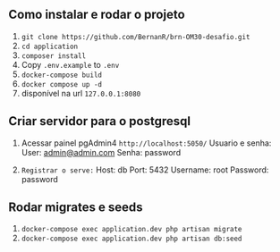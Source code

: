 ## Como instalar e rodar o projeto

1. ```git clone https://github.com/BernanR/brn-OM30-desafio.git```
2. ```cd application```
3. ```composer install```
3. Copy ```.env.example``` to ```.env```
4. ```docker-compose build```
5. ```docker compose up -d```
6. disponível na url ```127.0.0.1:8080```

## Criar servidor para o postgresql

1. Acessar painel pgAdmin4 ```http://localhost:5050/```
    Usuario e senha:
    User: admin@admin.com
    Senha: password

2. ```Registrar o serve:```
    Host: db
    Port: 5432
    Username: root
    Password: password

## Rodar migrates e seeds

1. ```docker-compose exec application.dev php artisan migrate```
2. ```docker-compose exec application.dev php artisan db:seed```

